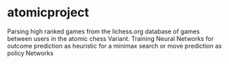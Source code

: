 # atomicproject
Parsing high ranked games from the lichess.org database of games between users in the atomic chess Variant. Training Neural Networks for outcome prediction as heuristic for a minimax search or move prediction as policy Networks
